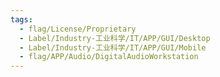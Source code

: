 ```yaml
---
tags:
  - flag/License/Proprietary
  - Label/Industry-工业科学/IT/APP/GUI/Desktop
  - Label/Industry-工业科学/IT/APP/GUI/Mobile
  - flag/APP/Audio/DigitalAudioWorkstation
---
```

